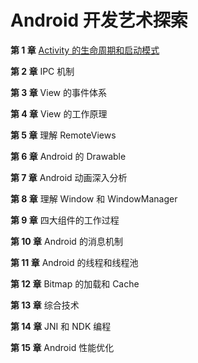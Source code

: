# Android 开发艺术探索

**第 1 章** [Activity 的生命周期和启动模式](https://github.com/ZhangMiao147/android_learning_notes/blob/master/BookNote/Android开发艺术探索/第1章-Activity%20的声明周期和启动模式.md)

**第 2 章** IPC 机制

**第 3 章** View 的事件体系

**第 4 章** View 的工作原理

**第 5 章** 理解 RemoteViews

**第 6 章** Android 的 Drawable

**第 7 章** Android 动画深入分析

**第 8 章** 理解 Window 和 WindowManager

**第 9 章** 四大组件的工作过程

**第 10 章** Android 的消息机制

**第 11 章** Android 的线程和线程池

**第 12 章** Bitmap 的加载和 Cache

**第 13 章** 综合技术

**第 14 章** JNI 和 NDK 编程

**第 15 章** Android 性能优化